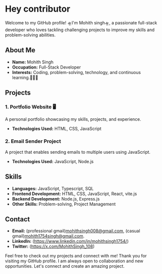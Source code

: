 # Hey contributor

Welcome to my GitHub profile! 🛸I'm Mohith singh🛸, a passionate full-stack developer who loves tackling challenging projects to improve my skills and problem-solving abilities.

## About Me

- **Name:** Mohith Singh
- **Occupation:** Full-Stack Developer
- **Interests:** Coding, problem-solving, technology, and continuous learning.🚀🚀🚀

## Projects

### 1. Portfolio Website 🖥️
A personal portfolio showcasing my skills, projects, and experience.

- **Technologies Used:** HTML, CSS, JavaScript

### 2. Email Sender Project
A project that enables sending emails to multiple users using JavaScript.

- **Technologies Used:** JavaScript, Node.js

## Skills

- **Languages:** JavaScript, Typescript, SQL
- **Frontend Development:** HTML, CSS, JavaScript, React, vite.js
- **Backend Development:** Node.js, Express.js
- **Other Skills:** Problem-solving, Project Management

## Contact

- **Email:** (professional gmail)mohithsingh008@gmail.com, (casual gmail)mohith1754singh@gmail.com.
- **LinkedIn:** (https://www.linkedin.com/in/mohithsingh1754/)
- **Twitter:** (https://x.com/MohithSingh_108)

Feel free to check out my projects and connect with me!
Thank you for visiting my GitHub profile. I am always open to collaboration and new opportunities. Let's connect and create an amazing project.



